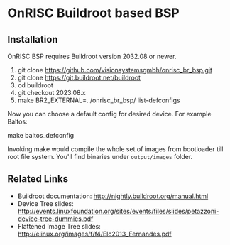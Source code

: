 OnRISC Buildroot based BSP
==========================

Installation
------------

OnRISC BSP requires Buildroot version 2032.08 or newer.

1. git clone https://github.com/visionsystemsgmbh/onrisc_br_bsp.git
2. git clone https://git.buildroot.net/buildroot
3. cd buildroot
4. git checkout 2023.08.x
5. make BR2_EXTERNAL=../onrisc_br_bsp/ list-defconfigs

Now you can choose a default config for desired device. For example Baltos:

make baltos_defconfig

Invoking make would compile the whole set of images from bootloader till root file system. You'll find binaries under `output/images` folder.

Related Links
-------------
* Buildroot documentation: http://nightly.buildroot.org/manual.html
* Device Tree slides: http://events.linuxfoundation.org/sites/events/files/slides/petazzoni-device-tree-dummies.pdf
* Flattened Image Tree slides: http://elinux.org/images/f/f4/Elc2013_Fernandes.pdf 
